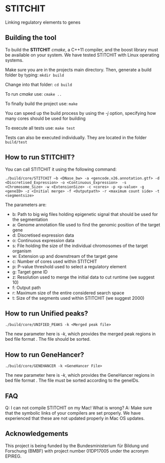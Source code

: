 # STITCHIT
Linking regulatory elements to genes

## Building the tool
To build the **STITCHIT** *cmake*, a C++11 compiler, and the boost library must be available on your system.
We have tested STITCHIT with Linux operating systems. 

Make sure you are in the projects main directory. Then, generate a build folder by typing:
`mkdir build`

Change into that folder:
`cd build`

To run *cmake* use:
`cmake ..`

To finally build the project use:
`make`

You can speed up the build process by using the *-j* option, specifying how many cores should be used for building

To execute all tests use:
`make test`

Tests can also be executed individually. They are located in the folder
`build/test`

## How to run STITCHIT?
You can call STITCHIT it using the following command:

	./build/core/STITCHIT –b <DNase_bw> -a <gencode.v26.annotation.gtf> -d <Discretised_Expression> -o <Continuous_Expression>  -s <Chromosome_Size> -w <ExtensionSize> -c <cores> -p <p-value> -g <geneID> -z <Initial merge> -f <Outputpath> -r <maximum count side> -t <segmentsize>

The parameters are:


  - b: Path to big wig files holding epigenetic signal that should be used for the segmentation
  - a: Genome annotation file used to find the genomic position of the target gene
  - d: Discretised expression data
  - o: Continuous expression data
  - s: File holding the size of the individual chromosomes of the target organism
  - w: Extension up and downstream of the target gene
  - c: Number of cores used within STITCHIT
  - p: P-value threshold used to select a regulatory element
  - g: Target gene ID
  - z: Resolution used to merge the initial data to cut runtime (we suggest 10)
  - f: Output path
  - r: Maximum size of the entire considered search space
  - t: Size of the segments used within STITCHIT (we suggest 2000)
 


## How to run Unified peaks?
	
	./build/core/UNIFIED_PEAKS -k <Merged peak file>

The new parameter here is *-k*, which provides the merged peak regions in bed file format <chr> <start> <end>. 
The file should be sorted.

## How to run GeneHancer?

	./build/core/GENEHANCER -k <GeneHancer File>

The new parameter here is *-k*, which provides the GeneHancer regions in bed file format <chr> <start> <end> <ENSGID>. 
The file must be sorted according to the geneIDs.
 
## FAQ
Q: I can not compile STITCHIT on my Mac! What is wrong?
A: Make sure that the symbolic links of your compilers are set properly. We have experienced that these are not updated properly in Mac OS updates.

## Acknowledgements
This project is being funded by the Bundesministerium für Bildung und Forschung (BMBF) with project number 01DP17005 under the acronym EPIREG.
